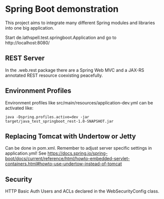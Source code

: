 Spring Boot demonstration
=========================

This project aims to integrate many different Spring modules and libraries
into one big application.

Start de.lathspell.test.springboot.Application and go to http://localhost:8080/

REST Server
-----------
In the .web.rest package there are a Spring Web MVC and a JAX-RS annotated REST
resource coexisting peacefully.

Environment Profiles
--------------------

Environment profiles like src/main/resources/application-dev.yml can be activated like:

    java -Dspring.profiles.active=dev -jar target/java_test_springboot_rest-1.0-SNAPSHOT.jar

Replacing Tomcat with Undertow or Jetty
----------------------------------------

Can be done in pom.xml. Remember to adjust server specific settings in application.yml!
See https://docs.spring.io/spring-boot/docs/current/reference/html/howto-embedded-servlet-containers.html#howto-use-undertow-instead-of-tomcat

Security
--------

HTTP Basic Auth Users and ACLs declared in the WebSecurityConfig class.
